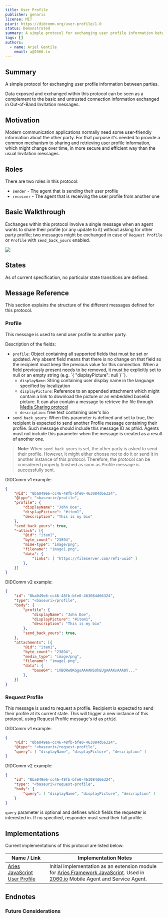 ```yaml
---
title: User Profile
publisher: genaris
license: MIT
piuri: https://didcomm.org/user-profile/1.0
status: Demonstrated
summary: A simple protocol for exchanging user profile information between parties.
tags: []
authors:
  - name: Ariel Gentile
    email: a@2060.io
---
```


## Summary

A simple protocol for exchanging user profile information between parties.

Data exposed and exchanged within this protocol can be seen as a complement to the basic and untrusted connection information exchanged in Out-of-Band Invitation messages.

## Motivation

Modern communication applications normally need some user-friendly information about the other party. For that purpose it's needed to provide a common mechanism to sharing and retrieving user profile information, which might change over time, in more secure and efficient way than the usual Invitation messages.

## Roles

There are two roles in this protocol:

- `sender` - The agent that is sending their user profile
- `receiver` - The agent that is receiving the user profile from another one
 
## Basic Walkthrough

Exchanges within this protocol involve a single message when an agent wants to share their profile (or any update to it) without asking for other party profile; two messages might be exchanged in case of `Request Profile` or `Profile` with `send_back_yours` enabled.

![](./profile-exchange.png)
<!--
```plantuml
@startuml
title Send User Profile 

participant "Sender" as SA
participant "Receiver" as RA

SA -> RA: Profile
alt send_back_yours = true
RA -> SA: Profile
else
...
end
@enduml
```
-->

## States

As of current specification, no particular state transitions are defined.

## Message Reference

This section explains the structure of the different messages defined for this protocol.

### Profile

This message is used to send user profile to another party.

Description of the fields:

- `profile`: Object containing all supported fields that must be set or updated. Any absent field means that there is no change on that field so the recipient must keep the previous value for this connection. When a field previously present needs to be removed, it must be explicitly set to null or an empty string (e.g. `{ "displayPicture": null }``).
  - `displayName`: String containing user display name in the language specified by localization
  - `displayPicture`:  Reference to an appended attachment which might contain a link to download the picture or an embedded base64 picture. It can also contain a message to retrieve the file through [Media Sharing protocol](https://didcomm.org/media-sharing/1.0)
  - `description`: free text containing user's bio
- `send_back_yours`: When this parameter is defined and set to true, the recipient is expected to send another Profile message containing their profile. Such message should include this message ID as pthid. Agents must not include this parameter when the message is created as a result of another one.

> **Note**: When `send_back_yours` is set, the other party is asked to send their profile. However, it might either choose not to do it or send it in another instance of this protocol. Therefore, the protocol can be considered properly finished as soon as Profile message is successfully sent.  

DIDComm v1 example:

```json
{
    "@id": "8ba049e6-cc46-48fb-bfe0-463084d66324",
    "@type": "<baseuri>/profile",
    "profile": {
        "displayName": "John Doe",
        "displayPicture": "#item1",
        "description": "This is my bio"
    }, 
    "send_back_yours": true,
    "~attach": [{
        "@id": "item1",
        "byte_count": "23894",
        "mime-type": "image/png",
        "filename": "image1.png",
        "data": {
            "links": [ "https://fileserver.com/ref1-uuid" ]
        },
    }]    
}
```

DIDComm v2 example:

```json
{
    "id": "8ba049e6-cc46-48fb-bfe0-463084d66324",
    "type": "<baseuri>/profile",
    "body": {
        "profile": {
            "displayName": "John Doe",
            "displayPicture": "#item1",
            "description": "This is my bio"
        }, 
        "send_back_yours": true,
    },
    "attachments": [{
        "@id": "item1",
        "byte_count": "23894",
        "media_type": "image/png",
        "filename": "image1.png",
        "data": {
            "base64": "iVBORw0KGgoAAAANSUhEUgAAAKsAAADV..."
        },
    }]    
}
```


### Request Profile

This message is used to request a profile. Recipient is expected to send their profile at its current state. This will trigger a new instance of this protocol, using Request Profile message's id as `pthid`.

DIDComm v1 example: 

```json
{
    "@id": "8ba049e6-cc46-48fb-bfe0-463084d66324",
    "@type": "<baseuri>/request-profile",
    "query": [ "displayName", "displayPicture", "description" ]
}
```

DIDComm v2 example:

```json
{
    "id": "8ba049e6-cc46-48fb-bfe0-463084d66324",
    "type": "<baseuri>/request-profile",
    "body": {
        "query": [ "displayName", "displayPicture", "description" ]
    }
}
```

`query` parameter is optional and defines which fields the requester is interested in. If no specified, responder must send their full profile.

## Implementations

Current implementations of this protocol are listed below:

Name / Link | Implementation Notes
--- | --- 
[Aries JavaScript User Profile](https://github.com/2060-io/aries-javascript-user-profile) | Initial implementation as an extension module for [Aries Framework JavaScript](https://github.com/hyperledger/aries-framework-javascript). Used in [2060.io](https://2060.io) Mobile Agent and Service Agent.

## Endnotes

### Future Considerations

